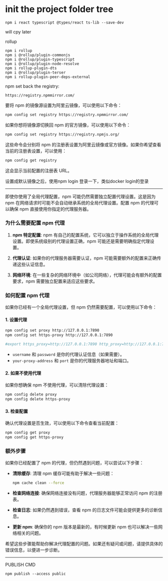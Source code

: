 
# init the project folder tree

```
npm i react typescript @types/react ts-lib --save-dev
```


will cpy later 


rollup
```
npm i rollup
npm i @rollup/plugin-commonjs
npm i @rollup/plugin-typescript
npm i @rollup/plugin-node-resolve
npm i rollup-plugin-dts
npm i @rollup/plugin-terser
npm i rollup-plugin-peer-deps-external
```


npm set back the registry:
```
https://registry.npmmirror.com/
```

要将 npm 的镜像源设置为阿里云镜像，可以使用以下命令：

```bash
npm config set registry https://registry.npmmirror.com/
```

如果你想将镜像源切换回 npm 的官方镜像，可以使用以下命令：

```bash
npm config set registry https://registry.npmjs.org/
```

这些命令会分别将 npm 的注册表设置为阿里云镜像或官方镜像。如果你希望查看当前的注册表设置，可以使用：

```bash
npm config get registry
```

这会显示当前配置的注册表 URL。

设置成默认镜像之后，使用npm login 登录一下，类似docker login的登录

---

即使你使用了全局代理配置，npm 可能仍然需要独立配置代理设置。这是因为 npm 在网络请求时可能不会自动继承系统的全局代理设置。配置 npm 的代理可以确保 npm 直接使用你指定的代理服务器。

### 为什么需要配置 npm 代理

1. **npm 特定配置**: npm 有自己的配置系统，它可以独立于操作系统的全局代理设置。即使系统级别的代理设置正确，npm 可能还是需要明确指定代理设置。

2. **代理认证**: 如果你的代理服务器需要认证，npm 可能需要额外的配置来正确传递这些认证信息。

3. **网络环境**: 在一些复杂的网络环境中（如公司网络），代理可能会有额外的配置要求，npm 需要独立配置来适应这些要求。

### 如何配置 npm 代理

如果你已经有一个全局代理设置，但 npm 仍然需要配置，可以使用以下命令：

#### 1. 设置代理

```bash
npm config set proxy http://127.0.0.1:7890
npm config set https-proxy http://127.0.0.1:7890

#export https_proxy=http://127.0.0.1:7890 http_proxy=http://127.0.0.1:7890 all_proxy=socks5://127.0.0.1:7890

```

- `username` 和 `password` 是你的代理认证信息（如果需要）。
- `your-proxy-address` 和 `port` 是你的代理服务器地址和端口。

#### 2. 如果不使用代理

如果你想确保 npm 不使用代理，可以清除代理设置：

```bash
npm config delete proxy
npm config delete https-proxy
```

#### 3. 检查配置

确认代理设置是否生效，可以使用以下命令查看当前配置：

```bash
npm config get proxy
npm config get https-proxy
```

### 额外步骤

如果你已经配置了 npm 的代理，但仍然遇到问题，可以尝试以下步骤：

- **清除缓存**: 清理 npm 缓存可能有助于解决一些问题：

  ```bash
  npm cache clean --force
  ```

- **检查网络连接**: 确保网络连接没有问题，代理服务器能够正常访问 npm 的注册表。

- **检查日志**: 如果仍然遇到错误，查看 npm 的日志文件可能会提供更多的诊断信息。

- **更新 npm**: 确保你的 npm 版本是最新的，有时候更新 npm 也可以解决一些网络相关的问题。

希望这些步骤能帮助你解决代理配置的问题。如果还有疑问或问题，请提供具体的错误信息，以便进一步诊断。


---

PUBLISH CMD
```
npm publish --access public
```